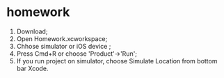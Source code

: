 # homework

1. Download;
2. Open Homework.xcworkspace;
3. Chhose simulator or iOS device ;
4. Press Cmd+R or choose 'Product'->'Run';
5. If you run project on simulator, choose Simulate Location from bottom bar Xcode.
